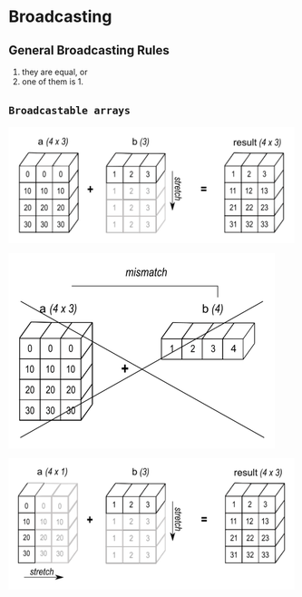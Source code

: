# Broadcasting

## General Broadcasting Rules

1. they are equal, or
2. one of them is 1.

## `Broadcastable arrays`

![A 1-d array with shape (3) is stretched to match the 2-d array of shape (4, 3) it is being added to, and the result is a 2-d array of shape (4, 3).](Broadcasting.assets/broadcasting_2.png)

![A huge cross over the 2-d array of shape (4, 3) and the 1-d array of shape (4) shows that they can not be broadcast due to mismatch of shapes and thus produce no result.](Broadcasting.assets/broadcasting_3.png)

![A 2-d array of shape (4, 1) and a 1-d array of shape (3) are stretched to match their shapes and produce a resultant array of shape (4, 3).](Broadcasting.assets/broadcasting_4.png)